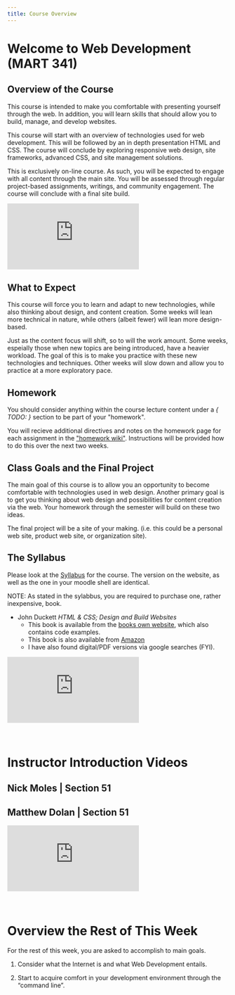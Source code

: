 ```yaml
---
title: Course Overview
---
```


# Welcome to Web Development (MART 341)

## Overview of the Course
This course is intended to make you comfortable with presenting yourself through the web. In addition, you will learn skills that should allow you to build, manage, and develop websites.

This course will start with an overview of technologies used for web development. This will be followed by an in depth presentation HTML and CSS. The course will conclude by exploring responsive web design, site frameworks, advanced CSS, and site management solutions.

This is exclusively on-line course. As such, you will be expected to engage with all content through the main site. You will be assessed through regular project-based assignments, writings, and community engagement. The course will conclude with a final site build.

<div class="embed-responsive embed-responsive-16by9"><iframe class="embed-responsive-item" src="https://www.youtube.com/embed/6Wc0Xu4htVE" frameborder="0" allowfullscreen></iframe></div>

## What to Expect

This course will force you to learn and adapt to new technologies, while also thinking about design, and content creation. Some weeks will lean more technical in nature, while others (albeit fewer) will lean more design-based.

Just as the content focus will shift, so to will the work amount. Some weeks, espeially those when new topics are being introduced, have a heavier workload. The goal of this is to make you practice with these new technologies and techniques. Other weeks will slow down and allow you to practice at a more exploratory pace.


## Homework
You should consider anything within the course lecture content under a *{ TODO: }* section to be part of your "homework".

You will recieve additional directives and notes on the homework page for each assignment in the ["homework wiki"](https://github.com/Montana-Media-Arts/341-work/wiki). Instructions will be provided how to do this over the next two weeks.



## Class Goals and the Final Project
The main goal of this course is to allow you an opportunity to become comfortable with technologies used in web design. Another primary goal is to get you thinking about web design and possibilities for content creation via the web. Your homework through the semester will build on these two ideas.

The final project will be a site of your making. (i.e. this could be a personal web site, product web site, or organization site).

## The Syllabus
Please look at the [Syllabus](https://montana-media-arts.github.io/mart341-webDev/modules/course-info/Syllabus-mart341/) for the course. The version on the website, as well as the one in your moodle shell are identical.

NOTE: As stated in the sylabbus, you are required to purchase one, rather inexpensive, book.

- John Duckett <cite>HTML & CSS; Design and Build Websites</cite>
	- This book is available from the [books own website](http://www.htmlandcssbook.com/), which also contains code examples.
	- This book is also available from [Amazon](https://www.amazon.com/HTML-CSS-Design-Build-Websites/dp/1118008189/ref=mt_paperback)
	- I have also found digital/PDF versions via google searches (FYI).

<div class="embed-responsive embed-responsive-16by9"><iframe class="embed-responsive-item" src="https://www.youtube.com/embed/HKLz95UU9Aw" frameborder="0" allowfullscreen></iframe></div>

<br />
<br />

# Instructor Introduction Videos

## Nick Moles | Section 51


## Matthew Dolan | Section 51
<div class="embed-responsive embed-responsive-16by9"><iframe class="embed-responsive-item" src="https://www.youtube.com/embed/20fVP4A0Qmo" frameborder="0" allowfullscreen></iframe></div>

<br />
<br />


# Overview the Rest of This Week
For the rest of this week, you are asked to accomplish to main goals.

1. Consider what the Internet is and what Web Development entails.

2. Start to acquire comfort in your development environment through the “command line”.
